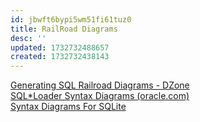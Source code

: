 ```yaml
---
id: jbwft6bypi5wm51fi61tuz0
title: RailRoad Diagrams
desc: ''
updated: 1732732488657
created: 1732732438143
---
```


<!-- cspell:ignore jbwft6bypi5wm51fi61tuz0 -->

<!-- cSpell:words -->

[Generating SQL Railroad Diagrams - DZone](https://dzone.com/articles/generating-sql-railroad)  
[SQL\*Loader Syntax Diagrams (oracle.com)](https://docs.oracle.com/en/database/oracle/oracle-database/19/sutil/oracle-sql-loader-syntax-diagrams.html)  
[Syntax Diagrams For SQLite](https://sqlite.org/syntaxdiagrams.html)  

